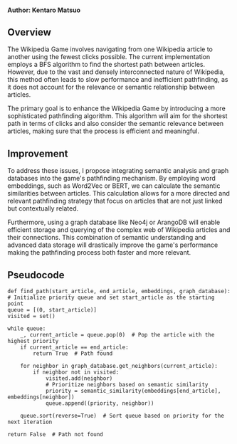 #### Author: Kentaro Matsuo

## Overview

The Wikipedia Game involves navigating from one Wikipedia article to another using the fewest clicks possible. The current implementation employs a BFS algorithm to find the shortest path between articles. However, due to the vast and densely interconnected nature of Wikipedia, this method often leads to slow performance and inefficient pathfinding, as it does not account for the relevance or semantic relationship between articles.

The primary goal is to enhance the Wikipedia Game by introducing a more sophisticated pathfinding algorithm. This algorithm will aim for the shortest path in terms of clicks and also consider the semantic relevance between articles, making sure that the process is efficient and meaningful.

## Improvement

To address these issues, I propose integrating semantic analysis and graph databases into the game's pathfinding mechanism. By employing word embeddings, such as Word2Vec or BERT, we can calculate the semantic similarities between articles. This calculation allows for a more directed and relevant pathfinding strategy that focus on articles that are not just linked but contextually related.

Furthermore, using a graph database like Neo4j or ArangoDB will enable efficient storage and querying of the complex web of Wikipedia articles and their connections. This combination of semantic understanding and advanced data storage will drastically improve the game's performance making the pathfinding process both faster and more relevant.

## Pseudocode

    def find_path(start_article, end_article, embeddings, graph_database):
    # Initialize priority queue and set start_article as the starting point
    queue = [(0, start_article)]
    visited = set()

    while queue:
        _, current_article = queue.pop(0)  # Pop the article with the highest priority
        if current_article == end_article:
            return True  # Path found

        for neighbor in graph_database.get_neighbors(current_article):
            if neighbor not in visited:
                visited.add(neighbor)
                # Prioritize neighbors based on semantic similarity
                priority = semantic_similarity(embeddings[end_article], embeddings[neighbor])
                queue.append((priority, neighbor))
        
        queue.sort(reverse=True)  # Sort queue based on priority for the next iteration

    return False  # Path not found


